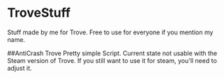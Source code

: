 # TroveStuff
Stuff made by me for Trove.
Free to use for everyone if you mention my name.

##AntiCrash Trove
Pretty simple Script. Current state not usable with the Steam version of Trove. If you still want to use it for steam, you'll need to adjust it.
